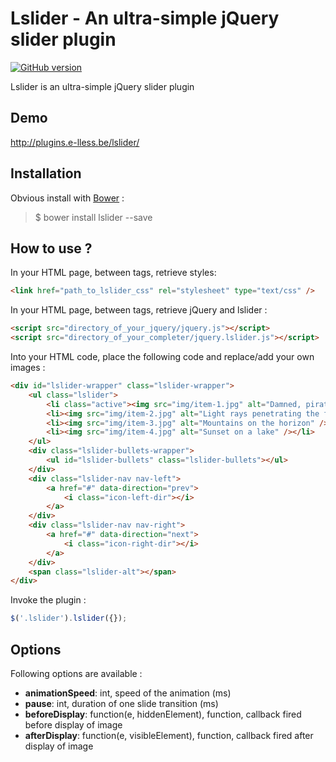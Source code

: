 # Lslider - An ultra-simple jQuery slider plugin

[![GitHub version](https://badge.fury.io/gh/e-lLess%2Flslider.svg)](https://badge.fury.io/gh/e-lLess%2Flslider)

Lslider is an ultra-simple jQuery slider plugin
        
## Demo

http://plugins.e-lless.be/lslider/

## Installation

Obvious install with [Bower](http://bower.io) :

> $ bower install lslider --save

## How to use ?

In your HTML page, between <head> tags, retrieve styles:

``` html 
<link href="path_to_lslider_css" rel="stylesheet" type="text/css" />
```

In your HTML page, between <head> tags, retrieve jQuery and lslider :

``` html 
<script src="directory_of_your_jquery/jquery.js"></script>
<script src="directory_of_your_completer/jquery.lslider.js"></script>
```

Into your HTML code, place the following code and replace/add your own images :

``` html 
<div id="lslider-wrapper" class="lslider-wrapper">
    <ul class="lslider">
        <li class="active"><img src="img/item-1.jpg" alt="Damned, pirates are in the square" /></li>
        <li><img src="img/item-2.jpg" alt="Light rays penetrating the forest" /></li>
        <li><img src="img/item-3.jpg" alt="Mountains on the horizon" /></li>
        <li><img src="img/item-4.jpg" alt="Sunset on a lake" /></li>
    </ul>
    <div class="lslider-bullets-wrapper">
        <ul id="lslider-bullets" class="lslider-bullets"></ul>
    </div>
    <div class="lslider-nav nav-left">
        <a href="#" data-direction="prev">
            <i class="icon-left-dir"></i>
        </a>
    </div>
    <div class="lslider-nav nav-right">
        <a href="#" data-direction="next">
            <i class="icon-right-dir"></i>
        </a>
    </div>
    <span class="lslider-alt"></span>
</div>
```
 
Invoke the plugin :

``` javascript
$('.lslider').lslider({});
```

## Options

Following options are available :

* **animationSpeed**: int, speed of the animation (ms)
* **pause**: int, duration of one slide transition (ms)
* **beforeDisplay**: function(e, hiddenElement), function, callback fired before display of image
* **afterDisplay**: function(e, visibleElement), function, callback fired after display of image
                
